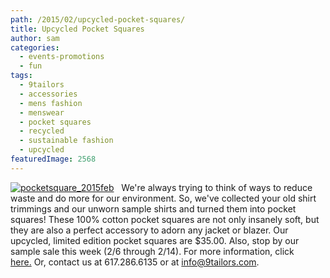 ```yaml
---
path: /2015/02/upcycled-pocket-squares/
title: Upcycled Pocket Squares
author: sam
categories: 
  - events-promotions
  - fun
tags: 
  - 9tailors
  - accessories
  - mens fashion
  - menswear
  - pocket squares
  - recycled
  - sustainable fashion
  - upcycled
featuredImage: 2568
---
```

[![pocketsquare_2015feb](http://blog.9tailors.com/uploads/pocketsquare_2015feb.jpg)](http://blog.9tailors.com/uploads/pocketsquare_2015feb.jpg)   We're always trying to think of ways to reduce waste and do more for our environment. So, we've collected your old shirt trimmings and our unworn sample shirts and turned them into pocket squares! These 100% cotton pocket squares are not only insanely soft, but they are also a perfect accessory to adorn any jacket or blazer. Our upcycled, limited edition pocket squares are $35.00. Also, stop by our sample sale this week (2/6 through 2/14). For more information, click [here.](http://blog.9tailors.com/2015/02/one-week-only-sample-sale/) Or, contact us at 617.286.6135 or at [info@9tailors.com](mailto:info@9tailors.com).